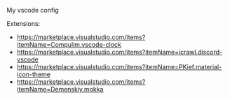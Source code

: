 My vscode config

Extensions:
- https://marketplace.visualstudio.com/items?itemName=Compulim.vscode-clock
- https://marketplace.visualstudio.com/items?itemName=icrawl.discord-vscode
- https://marketplace.visualstudio.com/items?itemName=PKief.material-icon-theme
- https://marketplace.visualstudio.com/items?itemName=Demenskiy.mokka
